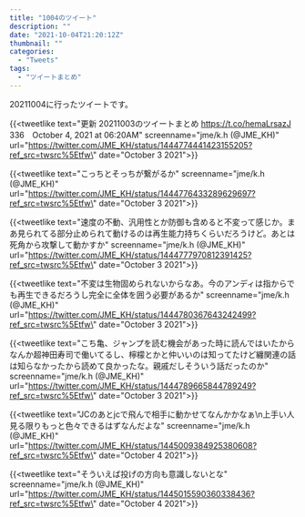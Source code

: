 ```yaml
---
title: "1004のツイート"
description: ""
date: "2021-10-04T21:20:12Z"
thumbnail: ""
categories:
  - "Tweets"
tags:
  - "ツイートまとめ"
---
```

20211004に行ったツイートです。
<!--more-->
{{<tweetlike text=\"更新 20211003のツイートまとめ https://t.co/hemaLrsazJ 336　October 4, 2021 at 06:20AM\" screenname=\"jme/k.h (@JME_KH)\" url=\"https://twitter.com/JME_KH/status/1444774441423155205?ref_src=twsrc%5Etfw\" date=\"October 3 2021\">}}

{{<tweetlike text=\"こっちとそっちが繋がるか\" screenname=\"jme/k.h (@JME_KH)\" url=\"https://twitter.com/JME_KH/status/1444776433289629697?ref_src=twsrc%5Etfw\" date=\"October 3 2021\">}}

{{<tweetlike text=\"速度の不動、汎用性とか防御も含めると不変って感じか。まあ見られてる部分止められて動けるのは再生能力持ちくらいだろうけど。あとは死角から攻撃して動かすか\" screenname=\"jme/k.h (@JME_KH)\" url=\"https://twitter.com/JME_KH/status/1444777970812391425?ref_src=twsrc%5Etfw\" date=\"October 3 2021\">}}

{{<tweetlike text=\"不変は生物固められないからなあ。今のアンディは指からでも再生できるだろうし完全に全体を囲う必要があるか\" screenname=\"jme/k.h (@JME_KH)\" url=\"https://twitter.com/JME_KH/status/1444780367643242499?ref_src=twsrc%5Etfw\" date=\"October 3 2021\">}}

{{<tweetlike text=\"こち亀、ジャンプを読む機会があった時に読んではいたからなんか超神田寿司で働いてるし、檸檬とかと仲いいのは知ってたけど纏関連の話は知らなかったから読めて良かったな。親戚だしそういう話だったのか\" screenname=\"jme/k.h (@JME_KH)\" url=\"https://twitter.com/JME_KH/status/1444789665844789249?ref_src=twsrc%5Etfw\" date=\"October 3 2021\">}}

{{<tweetlike text=\"JCのあとjcで飛んで相手に動かせてなんかかなぁ\n上手い人見る限りもっと色々できるはずなんだよな\" screenname=\"jme/k.h (@JME_KH)\" url=\"https://twitter.com/JME_KH/status/1445009384925380608?ref_src=twsrc%5Etfw\" date=\"October 4 2021\">}}

{{<tweetlike text=\"そういえば投げの方向も意識しないとな\" screenname=\"jme/k.h (@JME_KH)\" url=\"https://twitter.com/JME_KH/status/1445015590360338436?ref_src=twsrc%5Etfw\" date=\"October 4 2021\">}}

